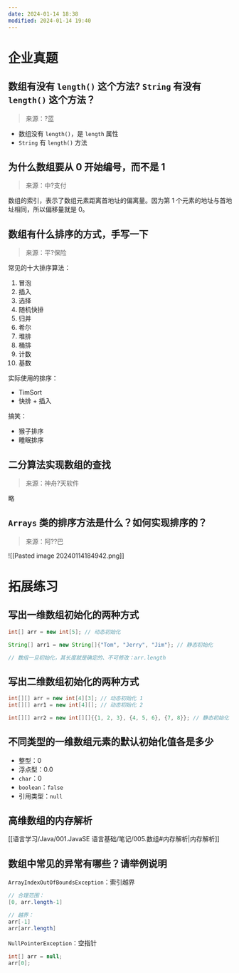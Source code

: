 ```yaml
---
date: 2024-01-14 18:38
modified: 2024-01-14 19:40
---
```


# 企业真题

## 数组有没有 `length()` 这个方法? `String` 有没有 `length()` 这个方法？

>来源：?蓝

- 数组没有 `length()`，是 `length` 属性
- `String` 有 `length()` 方法

## 为什么数组要从 0 开始编号，而不是 1

>来源：中?支付

数组的索引，表示了数组元素距离首地址的偏离量。因为第 1 个元素的地址与首地址相同，所以偏移量就是 0。

## 数组有什么排序的方式，手写一下

>来源：平?保险

常见的十大排序算法：

1. 冒泡
2. 插入
3. 选择
4. 随机快排
5. 归并
6. 希尔
7. 堆排
8. 桶排
9. 计数
10. 基数

实际使用的排序：

- TimSort
- 快排 + 插入

搞笑：

- 猴子排序
- 睡眠排序

## 二分算法实现数组的查找

>来源：神舟?天软件

略

## `Arrays` 类的排序方法是什么？如何实现排序的？

>来源：阿??巴

![[Pasted image 20240114184942.png]]

# 拓展练习

## 写出一维数组初始化的两种方式

```java
int[] arr = new int[5]; // 动态初始化

String[] arr1 = new String[]{"Tom", "Jerry", "Jim"}; // 静态初始化

// 数组一旦初始化，其长度就是确定的、不可修改：arr.length
```

## 写出二维数组初始化的两种方式

```java
int[][] arr = new int[4][3]; // 动态初始化 1
int[][] arr1 = new int[4][]; // 动态初始化 2

int[][] arr2 = new int[][]{{1, 2, 3}, {4, 5, 6}, {7, 8}}; // 静态初始化
```

## 不同类型的一维数组元素的默认初始化值各是多少

- 整型：0
- 浮点型：0.0
- `char`：0
- `boolean`：`false`
- 引用类型：`null`

## 高维数组的内存解析

[[语言学习/Java/001.JavaSE 语言基础/笔记/005.数组#内存解析|内存解析]]

## 数组中常见的异常有哪些？请举例说明

`ArrayIndexOutOfBoundsException`：索引越界

```java
// 合理范围：
[0, arr.length-1]

// 越界：
arr[-1]
arr[arr.length]
```

`NullPointerException`：空指针

```java
int[] arr = null;
arr[0];
```

